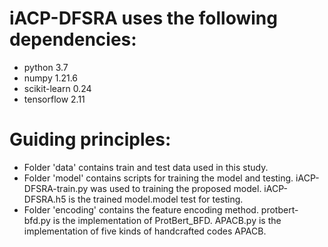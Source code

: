 # iACP-DFSRA uses the following dependencies:
- python 3.7 
- numpy 1.21.6
- scikit-learn 0.24
- tensorflow 2.11
# Guiding principles:
- Folder 'data' contains train and test data used in this study.
- Folder 'model' contains scripts for training the model and testing. iACP-DFSRA-train.py was used to training the proposed model. iACP-DFSRA.h5 is the trained model.model test for testing.
- Folder 'encoding' contains the feature encoding method. protbert-bfd.py is the implementation of ProtBert_BFD. APACB.py is the implementation of five kinds of handcrafted codes APACB.
